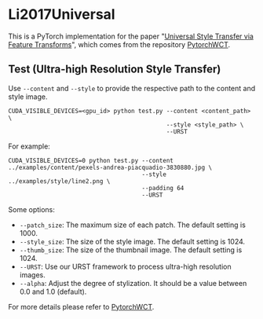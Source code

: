 # Li2017Universal

This is a PyTorch implementation for the paper "[Universal Style Transfer via Feature Transforms](https://arxiv.org/pdf/1705.08086.pdf)", which comes from the repository [PytorchWCT](https://github.com/sunshineatnoon/PytorchWCT).

## Test (Ultra-high Resolution Style Transfer)

Use `--content` and `--style` to provide the respective path to the content and style image.

```shell
CUDA_VISIBLE_DEVICES=<gpu_id> python test.py --content <content_path> \
                                             --style <style_path> \
                                             --URST
```

For example:

```shell
CUDA_VISIBLE_DEVICES=0 python test.py --content ../examples/content/pexels-andrea-piacquadio-3830880.jpg \
                                      --style ../examples/style/line2.png \
                                      --padding 64
                                      --URST
```

Some options:

* `--patch_size`: The maximum size of each patch. The default setting is 1000.
* `--style_size`: The size of the style image. The default setting is 1024.
* `--thumb_size`: The size of the thumbnail image. The default setting is 1024.
* `--URST`: Use our URST framework to process ultra-high resolution images.
* `--alpha`: Adjust the degree of stylization. It should be a value between 0.0 and 1.0 (default).

For more details please refer to [PytorchWCT](https://github.com/sunshineatnoon/PytorchWCT).